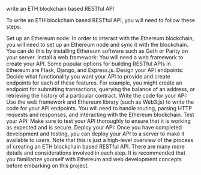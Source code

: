 write an  ETH blockchain based RESTful API 

To write an ETH blockchain based RESTful API, you will need to follow these steps:

Set up an Ethereum node: In order to interact with the Ethereum blockchain, you will need to set up an Ethereum node and sync it with the blockchain. You can do this by installing Ethereum software such as Geth or Parity on your server.
Install a web framework: You will need a web framework to create your API. Some popular options for building RESTful APIs in Ethereum are Flask, Django, and Express.js.
Design your API endpoints: Decide what functionality you want your API to provide and create endpoints for each of these features. For example, you might create an endpoint for submitting transactions, querying the balance of an address, or retrieving the history of a particular contract.
Write the code for your API: Use the web framework and Ethereum library (such as Web3.js) to write the code for your API endpoints. You will need to handle routing, parsing HTTP requests and responses, and interacting with the Ethereum blockchain.
Test your API: Make sure to test your API thoroughly to ensure that it is working as expected and is secure.
Deploy your API: Once you have completed development and testing, you can deploy your API to a server to make it available to users.
Note that this is just a high-level overview of the process of creating an ETH blockchain based RESTful API. There are many more details and considerations involved in each step. It is recommended that you familiarize yourself with Ethereum and web development concepts before embarking on this project.
